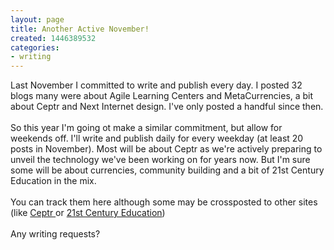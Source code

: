 ```yaml
---
layout: page
title: Another Active November!
created: 1446389532
categories:
- writing
---
```

<div>Last November I committed to write and publish every day. I posted 32 blogs many were about Agile Learning Centers and MetaCurrencies, a bit about Ceptr and Next Internet design. I've only posted a handful since then.</div><div>&nbsp;</div><div>So this year I'm going ot make a similar commitment, but allow for weekends off. I'll write and publish daily for every weekday (at least 20 posts in November). Most will be about Ceptr as we're actively preparing to unveil the technology we've been working on for years now. But I'm sure some will be about currencies, community building and a bit of 21st Century Education in the mix.</div><div>&nbsp;</div><div>You can track them here although some may be crossposted to other sites (like <a href="http://ceptr.org">Ceptr </a>or <a href="http://artbrock.AgileLearningCenters.org">21st Century Education</a>)</div><div>&nbsp;</div><div>Any writing requests?</div>
